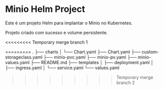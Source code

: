 # Minio Helm Project
Este é um projeto Helm para implantar o Minio no Kubernetes.

Projeto criado com sucesso e volume persistente. 

<<<<<<<<< Temporary merge branch 1

=========
.
├── charts
│   └── Chart.yaml
├── Chart.yaml
├── custom-storageclass.yaml
├── minio-pvc.yaml
├── minio-pv.yaml
├── minio-values.yaml
├── README.md
├── templates
│   ├── deployment.yaml
│   ├── ingress.yaml
│   └── service.yaml
└── values.yaml
>>>>>>>>> Temporary merge branch 2
